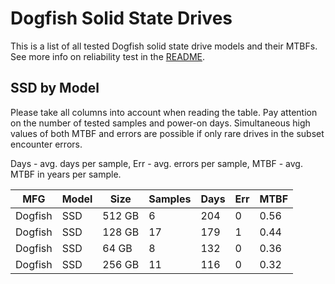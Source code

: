 Dogfish Solid State Drives
==========================

This is a list of all tested Dogfish solid state drive models and their MTBFs. See
more info on reliability test in the [README](https://github.com/bsdhw/SMART).

SSD by Model
------------

Please take all columns into account when reading the table. Pay attention on the
number of tested samples and power-on days. Simultaneous high values of both MTBF
and errors are possible if only rare drives in the subset encounter errors.

Days - avg. days per sample,
Err  - avg. errors per sample,
MTBF - avg. MTBF in years per sample.

| MFG       | Model              | Size   | Samples | Days  | Err   | MTBF |
|-----------|--------------------|--------|---------|-------|-------|------|
| Dogfish   | SSD                | 512 GB | 6       | 204   | 0     | 0.56   |
| Dogfish   | SSD                | 128 GB | 17      | 179   | 1     | 0.44   |
| Dogfish   | SSD                | 64 GB  | 8       | 132   | 0     | 0.36   |
| Dogfish   | SSD                | 256 GB | 11      | 116   | 0     | 0.32   |

